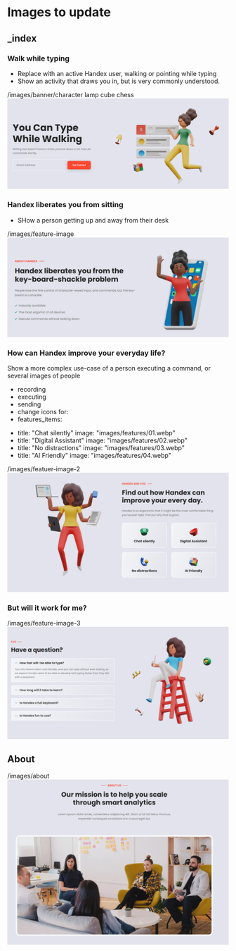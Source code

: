 # Images to update

## _index

### Walk while typing

* Replace with an active Handex user, walking or pointing while typing
* Show an activity that draws you in, but is very commonly understood.


/images/banner/character
lamp
cube
chess
![](2023-03-09-18-21-43.png)

### Handex liberates you from sitting

* SHow a person getting up and away from their desk

/images/feature-image
![](2023-03-09-18-23-52.png)

### How can Handex improve your everyday life?

Show a more complex use-case of a person executing a command, or several images of people 

* recording
* executing
* sending
* change icons for:
*   features_items:
  - title: "Chat silently"
    image: "images/features/01.webp"
  - title: "Digital Assistant"
    image: "images/features/02.webp"
  - title: "No distractions"
    image: "images/features/03.webp"
  - title: "AI Friendly"
    image: "images/features/04.webp"

/images/featuer-image-2
![](2023-03-09-18-24-59.png)

### But will it work for me?

/images/feature-image-3
![](2023-03-09-18-19-59.png)

## About

/images/about
![](2023-03-09-18-30-09.png)